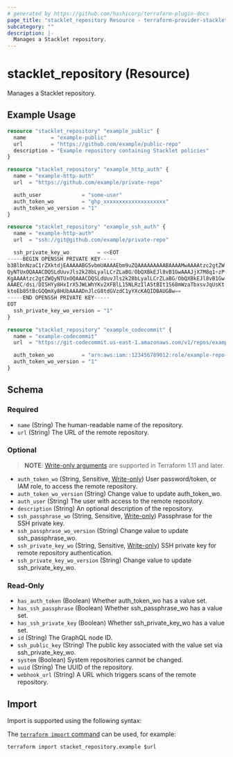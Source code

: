 ```yaml
---
# generated by https://github.com/hashicorp/terraform-plugin-docs
page_title: "stacklet_repository Resource - terraform-provider-stacklet"
subcategory: ""
description: |-
  Manages a Stacklet repository.
---
```


# stacklet_repository (Resource)

Manages a Stacklet repository.

## Example Usage

```terraform
resource "stacklet_repository" "example_public" {
  name        = "example-public"
  url         = "https://github.com/example/public-repo"
  description = "Example repository containing Stacklet policies"
}

resource "stacklet_repository" "example_http_auth" {
  name = "example-http-auth"
  url  = "https://github.com/example/private-repo"

  auth_user             = "some-user"
  auth_token_wo         = "ghp_xxxxxxxxxxxxxxxxxxxx"
  auth_token_wo_version = "1"
}

resource "stacklet_repository" "example_ssh_auth" {
  name = "example-http-auth"
  url  = "ssh://git@github.com/example/private-repo"

  ssh_private_key_wo         = <<EOT
-----BEGIN OPENSSH PRIVATE KEY-----
b3BlbnNzaC1rZXktdjEAAAAABG5vbmUAAAAEbm9uZQAAAAAAAAABAAAAMwAAAAtzc2gtZW
QyNTUxOQAAACDQSLdUuvJls2k28bLyalLCrZLaBG/ObQXBkEJl8vB1GwAAAJjX7M8q1+zP
KgAAAAtzc2gtZWQyNTUxOQAAACDQSLdUuvJls2k28bLyalLCrZLaBG/ObQXBkEJl8vB1Gw
AAAEC/dsi/DISHYy8HxIrX5JWLWhYKv2XFBlL15NLRzIlA5tBIt1S68mWzaTbxsvJqUsKt
ktoEb85tBcGQQmXy8HUbAAAADnJlcG8tdGVzdC1yYXcKAQIDBAUGBw==
-----END OPENSSH PRIVATE KEY-----
EOT
  ssh_private_key_wo_version = "1"
}

resource "stacklet_repository" "example_codecommit" {
  name = "example-codecommit"
  url  = "https://git-codecommit.us-east-1.amazonaws.com/v1/repos/example"

  auth_token_wo         = "arn:aws:iam::123456789012:role/example-repo-access"
  auth_token_wo_version = "1"
}
```

<!-- schema generated by tfplugindocs -->
## Schema

### Required

- `name` (String) The human-readable name of the repository.
- `url` (String) The URL of the remote repository.

### Optional

> **NOTE**: [Write-only arguments](https://developer.hashicorp.com/terraform/language/resources/ephemeral#write-only-arguments) are supported in Terraform 1.11 and later.

- `auth_token_wo` (String, Sensitive, [Write-only](https://developer.hashicorp.com/terraform/language/resources/ephemeral#write-only-arguments)) User password/token, or IAM role, to access the remote repository.
- `auth_token_wo_version` (String) Change value to update auth_token_wo.
- `auth_user` (String) The user with access to the remote repository.
- `description` (String) An optional description of the repository.
- `ssh_passphrase_wo` (String, Sensitive, [Write-only](https://developer.hashicorp.com/terraform/language/resources/ephemeral#write-only-arguments)) Passphrase for the SSH private key.
- `ssh_passphrase_wo_version` (String) Change value to update ssh_passphrase_wo.
- `ssh_private_key_wo` (String, Sensitive, [Write-only](https://developer.hashicorp.com/terraform/language/resources/ephemeral#write-only-arguments)) SSH private key for remote repository authentication.
- `ssh_private_key_wo_version` (String) Change value to update ssh_private_key_wo.

### Read-Only

- `has_auth_token` (Boolean) Whether auth_token_wo has a value set.
- `has_ssh_passphrase` (Boolean) Whether ssh_passphrase_wo has a value set.
- `has_ssh_private_key` (Boolean) Whether ssh_private_key_wo has a value set.
- `id` (String) The GraphQL node ID.
- `ssh_public_key` (String) The public key associated with the value set via ssh_private_key_wo.
- `system` (Boolean) System repositories cannot be changed.
- `uuid` (String) The UUID of the repository.
- `webhook_url` (String) A URL which triggers scans of the remote repository.

## Import

Import is supported using the following syntax:

The [`terraform import` command](https://developer.hashicorp.com/terraform/cli/commands/import) can be used, for example:

```shell
terraform import stacket_repository.example $url
```
